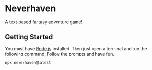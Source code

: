 # Neverhaven

A text-based fantasy adventure game!

## Getting Started

You must have [Node.js](https://nodejs.org/en/download) installed. Then just open a terminal and run the following command. Follow the prompts and have fun.

```bash
npx neverhaven@latest
```
